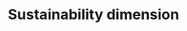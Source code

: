 ---
title: 'Sustainability dimension'
field: 'is.focus.sustainDimension'
slug: 'is-focus-sustaindimension'
description: 'The primary sustainability focus of the the resource'
comment: 'Select from control list'
required: False
vocabulary: 'vocabulary.txt'
module: 'Scope'
cluster: 'Global'
policy: 'Controlled value. Multi select from control list.'
layout: 'home'
---